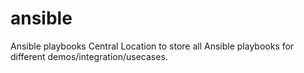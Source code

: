 # ansible
Ansible playbooks 
Central Location to store all Ansible playbooks for different demos/integration/usecases.
